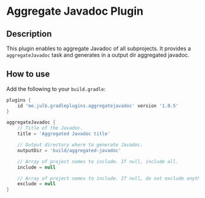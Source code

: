 # Aggregate Javadoc Plugin

## Description

This plugin enables to aggregate Javadoc of all subprojects.
It provides a `aggregateJavadoc` task and generates in a output dir aggregated javadoc.

## How to use

Add the following to your `build.gradle`:

```groovy
plugins {
    id 'me.julb.gradleplugins.aggregatejavadoc' version '1.0.5'
}

aggregateJavadoc {
    // Title of the Javadoc.
    title = 'Aggregated Javadoc title'

    // Output directory where to generate Javadoc.
    outputDir = 'build/aggregated-javadoc'

    // Array of project names to include. If null, include all.
    include = null

    // Array of project names to include. If null, do not exclude anything.
    exclude = null
}
```
